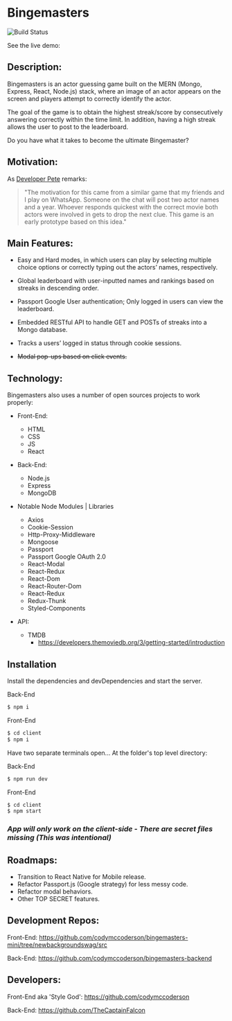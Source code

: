 # Bingemasters
![Build Status](https://travis-ci.org/joemccann/dillinger.svg)

See the live demo: <url>

## Description:

Bingemasters is an actor guessing game built on the MERN (Mongo, Express, React, Node.js) stack, where an image of an actor appears on the screen and players attempt to correctly identify the actor. 

The goal of the game is to obtain the highest streak/score by consecutively answering correctly within the time limit. In addition, having a high streak allows the user to post to the leaderboard.

Do you have what it takes to become the ultimate Bingemaster?

## Motivation:
As [Developer Pete](https://github.com/codymccoderson) remarks:

> "The motivation for this came from a similar game that my friends and I play on WhatsApp. Someone on the chat will post two actor names and a year. Whoever responds quickest with the correct movie both actors were involved in gets to drop the next clue. This game is an early prototype based on this idea."

## Main Features:

- Easy and Hard modes, in which users can play by selecting multiple choice options or correctly typing out the actors’ names, respectively. 

- Global leaderboard with user-inputted names and rankings based on streaks in descending order.

- Passport Google User authentication; Only logged in users can view the leaderboard.

- Embedded RESTful API to handle GET and POSTs of streaks into a Mongo database.

- Tracks a users’ logged in status through cookie sessions.

- ~~Modal pop-ups based on click events.~~


## Technology:

Bingemasters also uses a number of open sources projects to work properly:

- Front-End:
  - HTML
  - CSS
  - JS
  - React

- Back-End:
  - Node.js
  - Express
  - MongoDB

- Notable Node Modules | Libraries
  - Axios
  - Cookie-Session
  - Http-Proxy-Middleware
  - Mongoose
  - Passport
  - Passport Google OAuth 2.0
  - React-Modal
  - React-Redux
  - React-Dom
  - React-Router-Dom
  - React-Redux
  - Redux-Thunk
  - Styled-Components

- API:
  - TMDB
    - https://developers.themoviedb.org/3/getting-started/introduction

## Installation

Install the dependencies and devDependencies and start the server.

Back-End
```sh
$ npm i
```

Front-End
```sh
$ cd client
$ npm i
```

Have two separate terminals open...
At the folder's top level directory:

Back-End
```sh
$ npm run dev
```

Front-End
```sh
$ cd client
$ npm start
```

### *App will only work on the client-side - There are secret files missing (This was intentional)*

## Roadmaps:

- Transition to React Native for Mobile release.
- Refactor Passport.js (Google strategy) for less messy code.
- Refactor modal behaviors.
- Other TOP SECRET features.

## Development Repos: 
Front-End: https://github.com/codymccoderson/bingemasters-mini/tree/newbackgroundswag/src

Back-End: https://github.com/codymccoderson/bingemasters-backend

## Developers:

Front-End aka 'Style God': https://github.com/codymccoderson

Back-End: https://github.com/TheCaptainFalcon